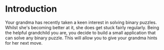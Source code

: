 # Introduction

Your grandma has recently taken a keen interest in solving binary puzzles.
Whilst she's becoming better at it, she does get stuck fairly regularly.
Being the helpful grandchild you are, you decide to build a small application that can solve any binary puzzle.
This will allow you to give your grandma hints for her next move.
